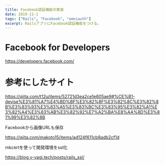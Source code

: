 ```yaml
---
title: Facebook認証機能の実装
date: 2019-11-1
tags: ["Rails", "Facebook", "omniauth"]
excerpt: RailsアプリにFacebook認証機能をつける。
---
```


# Facebook for Developers
https://developers.facebook.com/

# 参考にしたサイト
https://qiita.com/t12u/items/52721d3ea2ce1e605ae9#%CE%B1-devise%E3%81%A7%E4%BD%BF%E3%82%8F%E3%82%8C%E3%82%8B%E3%83%93%E3%83%A5%E3%83%BC%E3%83%95%E3%82%A1%E3%82%A4%E3%83%AB%E3%82%92%E7%A2%BA%E8%AA%8D%E3%81%99%E3%82%8B

Facebookから画像URLも保存

https://qiita.com/makoto15/items/ad124f611cb8adb2cf1d

mkcertを使って開発環境をssl化

https://blog.y-yagi.tech/posts/rails_ssl/
